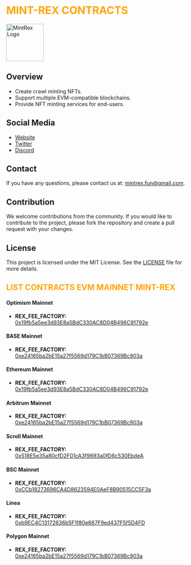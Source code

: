 <h1 style="color: orange;">MINT-REX CONTRACTS</h1>

<img src="https://mint-rex.fun/static/media/1.1372f9064a45aebfc1b7.png" alt="MintRex Logo" width="100" height="100"/>

## Overview
- Create crawl minting NFTs.
- Support multiple EVM-compatible blockchains.
- Provide NFT minting services for end-users.

## Social Media

- [Website](https://mint-rex.fun)
- [Twitter](https://x.com/NFTRexWeb3)
- [Discord](https://discord.com/invite/MmDkAggjPj)
<!-- - [Documentation](https://mint-rex.gitbook.io/mint-rex/) -->

## Contact

If you have any questions, please contact us at: [mintrex.fun@gmail.com](mailto:mintrex.fun@gmail.com).

## Contribution

We welcome contributions from the community. If you would like to contribute to the project, please fork the repository and create a pull request with your changes.

## License
This project is licensed under the MIT License. See the [LICENSE](./LICENSE) file for more details.


<h2 style="color: orange;">LIST CONTRACTS EVM MAINNET MINT-REX</h2>

#### Optimism Mainnet

- **REX_FEE_FACTORY:** [0x19fb5a5ee3d93E8a5BdC330AC8D04B496C91792e](https://optimistic.etherscan.io/address/0x19fb5a5ee3d93E8a5BdC330AC8D04B496C91792e)

#### BASE Mainnet

- **REX_FEE_FACTORY:** [0xe24165ba2bE15a27f5569d179C1bB07369Bc903a](https://basescan.org/address/0xe24165ba2bE15a27f5569d179C1bB07369Bc903a)

#### Ethereum Mainnet

- **REX_FEE_FACTORY:** [0x19fb5a5ee3d93E8a5BdC330AC8D04B496C91792e](https://etherscan.io/address/0x19fb5a5ee3d93E8a5BdC330AC8D04B496C91792e)

#### Arbitrum Mainnet

- **REX_FEE_FACTORY:** [0xe24165ba2bE15a27f5569d179C1bB07369Bc903a](https://arbiscan.io/address/0xe24165ba2bE15a27f5569d179C1bB07369Bc903a)

#### Scroll Mainnet

- **REX_FEE_FACTORY:** [0x518E5e35a80cfD2F01cA3f9693a0fD6c530EbdeA](https://scrollscan.co/address/0x518E5e35a80cfD2F01cA3f9693a0fD6c530EbdeA)

#### BSC Mainnet

- **REX_FEE_FACTORY:** [0xCCb18273696CA4D8623594E0AeF8B90515CC5F3a](https://bscscan.com/address/0xCCb18273696CA4D8623594E0AeF8B90515CC5F3a)

#### Linea

- **REX_FEE_FACTORY:** [0xb9EC4C13172636b5F1f80e667F9ed437F5f5D4FD](https://etherscan.io/address/0xb9EC4C13172636b5F1f80e667F9ed437F5f5D4FD)


#### Polygon Mainnet

- **REX_FEE_FACTORY:** [0xe24165ba2bE15a27f5569d179C1bB07369Bc903a](https://polygonscan.com/address/0xe24165ba2bE15a27f5569d179C1bB07369Bc903a)
